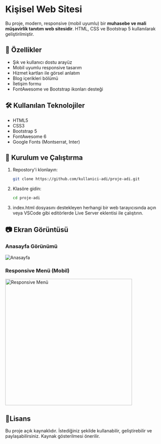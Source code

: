 # Kişisel Web Sitesi

Bu proje, modern, responsive (mobil uyumlu) bir **muhasebe ve mali müşavirlik tanıtım web sitesidir**. HTML, CSS ve Bootstrap 5 kullanılarak geliştirilmiştir.

## 🚀 Özellikler

- Şık ve kullanıcı dostu arayüz  
- Mobil uyumlu responsive tasarım    
- Hizmet kartları ile görsel anlatım  
- Blog içerikleri bölümü  
- İletişim formu  
- FontAwesome ve Bootstrap ikonları desteği  

## 🛠️ Kullanılan Teknolojiler

- HTML5  
- CSS3  
- Bootstrap 5  
- FontAwesome 6  
- Google Fonts (Montserrat, Inter)  



## 🚀 Kurulum ve Çalıştırma

1. Repostory'i klonlayın:
   ```bash
   git clone https://github.com/kullanici-adi/proje-adi.git
2. Klasöre gidin:
    ```bash
    cd proje-adi
3. index.html dosyasını destekleyen herhangi bir web tarayıcısında açın veya VSCode gibi editörlerde Live Server eklentisi ile çalıştırın.

## 📷 Ekran Görüntüsü
### Anasayfa Görünümü
![Anasayfa](screenshot/screenshot-1.png)
### Responsive Menü (Mobil)
<img src="screenshot/screenshot-2.png" alt="Responsive Menü" width="400" />

## 📝Lisans
Bu proje açık kaynaklıdır. İstediğiniz şekilde kullanabilir, geliştirebilir ve paylaşabilirsiniz. Kaynak gösterilmesi önerilir.
